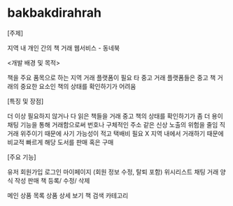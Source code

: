 # bakbakdirahrah

[주제]

지역 내 개인 간의 책 거래 웹서비스 - 동네북


<개발 배경 및 목적>

책을 주요 품목으로 하는 지역 거래 플랫폼이 필요
타 중고 거래 플랫폼들은 중고 책 거래의 중요한 요소인 책의 상태를 확인하기가 어려움


[특징 및 장점]

더 이상 필요하지 않거나 다 읽은 책들을 거래
중고 책의 상태를 확인하기가 좀 더 용이
채팅 기능을 통해 거래함으로써 번호나 구체적인 주소 같은 신상 노출의 위험을 줄임
직거래 위주이기 때문에 사기 가능성이 적고 택배비 필요 X
지역 내에서 거래하기 때문에 비교적 빠르게 해당 도서를 판매 혹은 구매

[주요 기능]

유저
  회원가입
  로그인
  마이페이지 (회원 정보 수정, 탈퇴 포함)
  위시리스트
  채팅
  거래 양식 작성
  판매 책 등록/ 수정/ 삭제
  
 메인
  상품 목록
  상품 상세 보기
  책 검색
  카테고리

